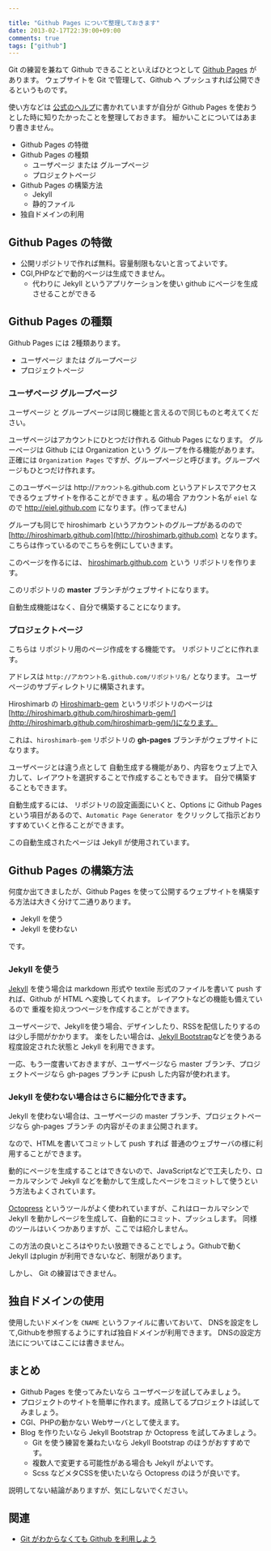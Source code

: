 ```yaml
---

title: "Github Pages について整理しておきます"
date: 2013-02-17T22:39:00+09:00
comments: true
tags: ["github"]
---
```


Git の練習を兼ねて Github できることといえばひとつとして [Github Pages](http://pages.github.com/) があります。
ウェブサイトを Git で管理して、Github へ プッシュすれば公開できるというものです。

使い方などは [公式のヘルプ](https://help.github.com/tags/20/articles)に書かれていますが自分が Github Pages を使おうとした時に知りたかったことを整理しておきます。
細かいことについてはあまり書きません。

* Github Pages の特徴
* Github Pages の種類
  * ユーザぺージ または グループページ
  * プロジェクトページ
* Github Pages の構築方法
  * Jekyll
  * 静的ファイル
* 独自ドメインの利用

## Github Pages の特徴

* 公開リポジトリで作れば無料。容量制限もないと言ってよいです。
* CGI,PHPなどで動的ページは生成できません。
  * 代わりに Jekyll というアプリケーションを使い github にページを生成させることができる

## Github Pages の種類

Github Pages には 2種類あります。

* ユーザページ または グループページ
* プロジェクトページ

### ユーザページ グループページ

ユーザページ と グループページは同じ機能と言えるので同じものと考えてください。

ユーザページはアカウントにひとつだけ作れる Github Pages になります。
グルーページは Github には Organization という グループを作る機能があります。
正確には `Organization Pages` ですが、グループページと呼びます。グループページもひとつだけ作れます。

このユーザページは http://`アカウント名`.github.com というアドレスでアクセスできるウェブサイトを作ることができます
。私の場合 アカウント名が `eiel` なので http://eiel.github.com になります。(作ってません)

グループも同じで hiroshimarb というアカウントのグループがあるのので [http://hiroshimarb.github.com](http://hiroshimarb.github.com) となります。
こちらは作っているのでこちらを例にしていきます。

このページを作るには、 [hiroshimarb.github.com](https://github.com/hiroshimarb/hiroshimarb.github.com) という リポジトリを作ります。

このリポジトリの **master** ブランチがウェブサイトになります。

自動生成機能はなく、自分で構築することになります。


### プロジェクトページ

こちらは リポジトリ用のページ作成をする機能です。
リポジトリごとに作れます。

アドレスは `http://アカウント名.github.com/リポジトリ名/` となります。
ユーザページのサブディレクトリに構築されます。

Hiroshimarb の [Hiroshimarb-gem](https://github.com/hiroshimarb/hiroshimarb-gem) というリポジトリのページは [http://hiroshimarb.github.com/hiroshimarb-gem/](http://hiroshimarb.github.com/hiroshimarb-gem/)になります。

これは、`hiroshimarb-gem` リポジトリの **gh-pages** ブランチがウェブサイトになります。

ユーザページとは違う点として 自動生成する機能があり、内容をウェブ上で入力して、レイアウトを選択することで作成することもできます。
自分で構築することもできます。

自動生成するには、 リポジトリの設定画面にいくと、Options に Github Pages という項目があるので、`Automatic Page Generator `をクリックして指示どおりすすめていくと作ることができます。

この自動生成されたページは Jekyll が使用されています。

## Github Pages の構築方法

何度か出てきましたが、Github Pages を使って公開するウェブサイトを構築する方法は大きく分けて二通りあります。

* Jekyll を使う
* Jekyll を使わない

です。

### Jekyll を使う

[Jekyll](http://jekyllrb.com/) を使う場合は markdown 形式や textile 形式のファイルを書いて push すれば、Github が HTML へ変換してくれます。
レイアウトなどの機能も備えているので 重複を抑えつつページを作成することができます。

ユーザぺージで、Jekyllを使う場合、デザインしたり、RSSを配信したりするのは少し手間がかかります。
楽をしたい場合は、[Jekyll Bootstrap](http://jekyllbootstrap.com/)などを使うある程度設定された状態と Jekyll を利用できます。

一応、もう一度書いておきますが、ユーザページなら master ブランチ、プロジェクトページなら gh-pages ブランチ にpush した内容が使われます。

### Jekyll を使わない場合はさらに細分化できます。

Jekyll を使わない場合は、ユーザページの master ブランチ、プロジェクトページなら gh-pages ブランチ の内容がそのまま公開されます。

なので、HTMLを書いてコミットして push すれば 普通のウェブサーバの様に利用することができます。

動的にページを生成することはできないので、JavaScriptなどで工夫したり、ローカルマシンで Jekyll などを動かして生成したページをコミットして使うという方法もよくされています。

[Octopress](http://octopress.org/) というツールがよく使われていますが、これはローカルマシンで Jekyll を動かしページを生成して、自動的にコミット、プッシュします。
同様のツールはいくつかありますが、ここでは紹介しません。

この方法の良いところはやりたい放題できることでしょう。Githubで動く Jekyll はplugin が利用できないなど、制限があります。

しかし、 Git の練習はできません。

## 独自ドメインの使用

使用したいドメインを `CNAME` というファイルに書いておいて、 DNSを設定をして,Githubを参照するようにすれば独自ドメインが利用できます。
DNSの設定方法にについてはここには書きません。

## まとめ

* Github Pages を使ってみたいなら ユーザページを試してみましょう。
* プロジェクトのサイトを簡単に作れます。成熟してるプロジェクトは試してみましょう。
* CGI、PHPの動かない Webサーバとして使えます。
* Blog を作りたいなら Jekyll Bootstrap か Octopress を試してみましょう。
  * Git を使う練習を兼ねたいなら Jekyll Bootstrap のほうがおすすめです。
  * 複数人で変更する可能性がある場合も Jekyll がよいです。
  * Scss などメタCSSを使いたいなら Octopress のほうが良いです。

説明してない結論がありますが、気にしないでください。

## 関連

* [Git がわからなくても Github を利用しよう](http://blog.eiel.info/blog/2013/02/06/how-to-use-github/)
